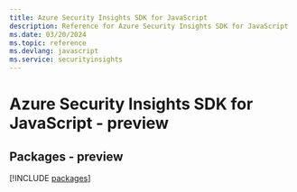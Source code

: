```yaml
---
title: Azure Security Insights SDK for JavaScript
description: Reference for Azure Security Insights SDK for JavaScript
ms.date: 03/20/2024
ms.topic: reference
ms.devlang: javascript
ms.service: securityinsights
---
```

# Azure Security Insights SDK for JavaScript - preview
## Packages - preview
[!INCLUDE [packages](security-insights-index.md)]